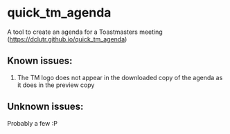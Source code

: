 # quick_tm_agenda
A tool to create an agenda for a Toastmasters meeting (https://dclutr.github.io/quick_tm_agenda)

## Known issues:
1. The TM logo does not appear in the downloaded copy of the agenda as it does in the preview copy

## Unknown issues:
Probably a few :P
